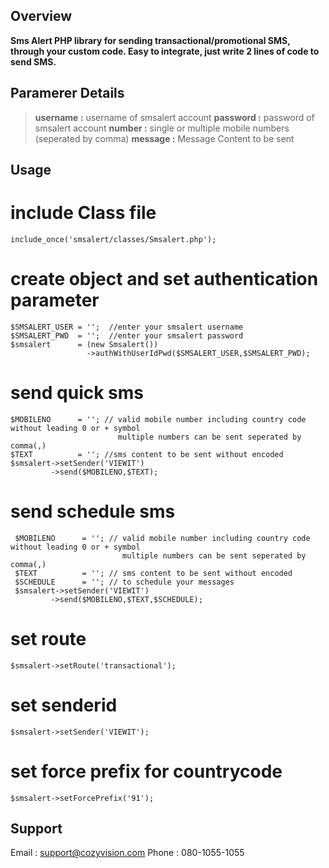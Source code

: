 ## Overview

**Sms Alert PHP library for sending transactional/promotional SMS, through your custom code. Easy to integrate, just write 2 lines of code to send SMS.**

## Paramerer Details

> __username :__ username of smsalert account
> __password :__ password of smsalert account
> __number :__ single or multiple mobile numbers (seperated by comma)
> __message :__ Message Content to be sent

## Usage 
# include Class file
    include_once('smsalert/classes/Smsalert.php');

# create object and set authentication parameter
    $SMSALERT_USER = '';  //enter your smsalert username
    $SMSALERT_PWD  = '';  //enter your smsalert password
    $smsalert      = (new Smsalert())
                     ->authWithUserIdPwd($SMSALERT_USER,$SMSALERT_PWD);
    
# send quick sms
    $MOBILENO      = ''; // valid mobile number including country code without leading 0 or + symbol
                            multiple numbers can be sent seperated by comma(,)
    $TEXT          = ''; //sms content to be sent without encoded                           
    $smsalert->setSender('VIEWIT')
             ->send($MOBILENO,$TEXT); 

# send schedule sms
     $MOBILENO      = ''; // valid mobile number including country code without leading 0 or + symbol
                             multiple numbers can be sent seperated by comma(,)
     $TEXT          = ''; // sms content to be sent without encoded    
     $SCHEDULE      = ''; // to schedule your messages
     $smsalert->setSender('VIEWIT')
             ->send($MOBILENO,$TEXT,$SCHEDULE); 

# set route 
    $smsalert->setRoute('transactional');

# set senderid 
    $smsalert->setSender('VIEWIT'); 
	
# set force prefix for countrycode 
    $smsalert->setForcePrefix('91'); 	

## Support 
Email :  support@cozyvision.com
Phone :  080-1055-1055
